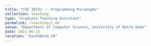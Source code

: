 ```yaml
---
title: "CSE 30332 -- Programming Paradigms"
collection: teaching
type: "Graduate Teaching Assistant"
permalink: /teaching/2.md
venue: "Department of Computer Science, University of Notre Dame"
date: 2021-06-15
location: "SouthBend,IN"
---
```

